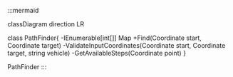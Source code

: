 :::mermaid

classDiagram
direction LR

class PathFinder{
    -IEnumerable[int[]] Map
    +Find(Coordinate start, Coordinate target)
    -ValidateInputCoordinates(Coordinate start, Coordinate target, string vehicle)
    -GetAvailableSteps(Coordinate point)
}

PathFinder
:::